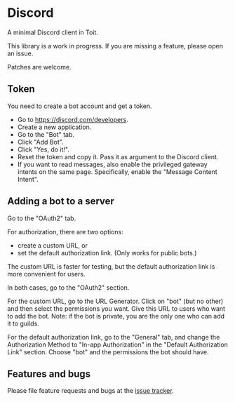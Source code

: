 # Discord

A minimal Discord client in Toit.

This library is a work in progress. If you are missing a feature, please open an issue.

Patches are welcome.

## Token
You need to create a bot account and get a token.

- Go to https://discord.com/developers.
- Create a new application.
- Go to the "Bot" tab.
- Click "Add Bot".
- Click "Yes, do it!".
- Reset the token and copy it. Pass it as argument to the Discord client.
- If you want to read messages, also enable the privileged gateway intents
  on the same page. Specifically, enable the "Message Content Intent".

## Adding a bot to a server
Go to the "OAuth2" tab.

For authorization, there are two options:
- create a custom URL, or
- set the default authorization link. (Only works for public bots.)

The custom URL is faster for testing, but the default authorization link is
  more convenient for users.

In both cases, go to the "OAuth2" section.

For the custom URL, go to the URL Generator. Click on "bot" (but no other) and
then select the permissions you want. Give this URL to users who want to add the
bot. Note: if the bot is private, you are the only one who can add it to
guilds.

For the default authorization link, go to the "General" tab, and change the
Authorization Method to "In-app Authorization" in the "Default Authorization Link"
section. Choose "bot" and the permissions the bot should have.

## Features and bugs
Please file feature requests and bugs at the [issue tracker](https://github.com/floitsch/toit-discord/issues).
